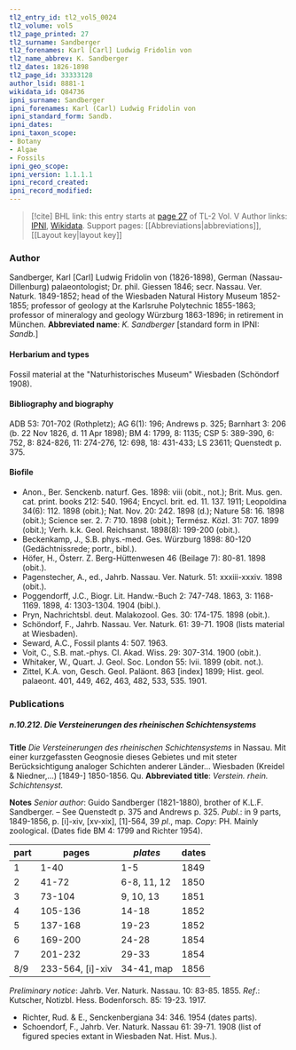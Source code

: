 ```yaml
---
tl2_entry_id: tl2_vol5_0024
tl2_volume: vol5
tl2_page_printed: 27
tl2_surname: Sandberger
tl2_forenames: Karl [Carl] Ludwig Fridolin von
tl2_name_abbrev: K. Sandberger
tl2_dates: 1826-1898
tl2_page_id: 33333128
author_lsid: 8881-1
wikidata_id: Q84736
ipni_surname: Sandberger
ipni_forenames: Karl (Carl) Ludwig Fridolin von
ipni_standard_form: Sandb.
ipni_dates: 
ipni_taxon_scope: 
- Botany
- Algae
- Fossils
ipni_geo_scope: 
ipni_version: 1.1.1.1
ipni_record_created: 
ipni_record_modified:
---
```


> [!cite] BHL link: this entry starts at [page 27](https://www.biodiversitylibrary.org/page/33333128) of TL-2 Vol. V
> Author links: [IPNI](https://www.ipni.org/a/8881-1), [Wikidata](https://www.wikidata.org/wiki/Q84736). Support pages: [[Abbreviations|abbreviations]], [[Layout key|layout key]]

### Author

Sandberger, Karl \[Carl\] Ludwig Fridolin von (1826-1898), German (Nassau-Dillenburg) palaeontologist; Dr. phil. Giessen 1846; secr. Nassau. Ver. Naturk. 1849-1852; head of the Wiesbaden Natural History Museum 1852-1855; professor of geology at the Karlsruhe Polytechnic 1855-1863; professor of mineralogy and geology Würzburg 1863-1896; in retirement in München. 
**Abbreviated name**: *K. Sandberger* \[standard form in IPNI: *Sandb.*\]

#### Herbarium and types

Fossil material at the "Naturhistorisches Museum" Wiesbaden (Schöndorf 1908).

#### Bibliography and biography

ADB 53: 701-702 (Rothpletz); AG 6(1): 196; Andrews p. 325; Barnhart 3: 206 (b. 22 Nov 1826, d. 11 Apr 1898); BM 4: 1799, 8: 1135; CSP 5: 389-390, 6: 752, 8: 824-826, 11: 274-276, 12: 698, 18: 431-433; LS 23611; Quenstedt p. 375.

#### Biofile

- Anon., Ber. Senckenb. naturf. Ges. 1898: viii (obit., not.); Brit. Mus. gen. cat. print. books 212: 540. 1964; Encycl. brit. ed. 11. 137. 1911; Leopoldina 34(6): 112. 1898 (obit.); Nat. Nov. 20: 242. 1898 (d.); Nature 58: 16. 1898 (obit.); Science ser. 2. 7: 710. 1898 (obit.); Termész. Közl. 31: 707. 1899 (obit.); Verh. k.k. Geol. Reichsanst. 1898(8): 199-200 (obit.).
- Beckenkamp, J., S.B. phys.-med. Ges. Würzburg 1898: 80-120 (Gedächtnissrede; portr., bibl.).
- Höfer, H., Österr. Z. Berg-Hüttenwesen 46 (Beilage 7): 80-81. 1898 (obit.).
- Pagenstecher, A., ed., Jahrb. Nassau. Ver. Naturk. 51: xxxiii-xxxiv. 1898 (obit.).
- Poggendorff, J.C., Biogr. Lit. Handw.-Buch 2: 747-748. 1863, 3: 1168-1169. 1898, 4: 1303-1304. 1904 (bibl.).
- Pryn, Nachrichtsbl. deut. Malakozool. Ges. 30: 174-175. 1898 (obit.).
- Schöndorf, F., Jahrb. Nassau. Ver. Naturk. 61: 39-71. 1908 (lists material at Wiesbaden).
- Seward, A.C., Fossil plants 4: 507. 1963.
- Voit, C., S.B. mat.-phys. Cl. Akad. Wiss. 29: 307-314. 1900 (obit.).
- Whitaker, W., Quart. J. Geol. Soc. London 55: lvii. 1899 (obit. not.).
- Zittel, K.A. von, Gesch. Geol. Paläont. 863 \[index\] 1899; Hist. geol. palaeont. 401, 449, 462, 463, 482, 533, 535. 1901.

### Publications

##### n.10.212. Die Versteinerungen des rheinischen Schichtensystems

**Title**
*Die Versteinerungen des rheinischen Schichtensystems* in Nassau. Mit einer kurzgefassten Geognosie dieses Gebietes und mit steter Berücksichtigung analoger Schichten anderer Länder... Wiesbaden (Kreidel & Niedner,...) \[1849-\] 1850-1856. Qu.
**Abbreviated title**: *Verstein. rhein. Schichtensyst.*

**Notes**
*Senior author*: Guido Sandberger (1821-1880), brother of K.L.F. Sandberger. – See Quenstedt p. 375 and Andrews p. 325.
*Publ*.: in 9 parts, 1849-1856, p. \[i\]-xiv, \[xv-xix\], \[1\]-564, 39 *pl*., map. *Copy*: PH. Mainly zoological. (Dates fide BM 4: 1799 and Richter 1954).

|part	|pages	|*plates*	|dates|
|---	|---	|---	|---	|
|1	|1-40	|1-5	|1849|
|2	|41-72	|6-8, 11, 12	|1850|
|3	|73-104	|9, 10, 13	|1851|
|4	|105-136	|14-18	|1852|
|5	|137-168	|19-23	|1852|
|6	|169-200	|24-28	|1854|
|7	|201-232	|29-33	|1854|
|8/9	|233-564, \[i\]-xiv	|34-41, map	|1856|

*Preliminary notice*: Jahrb. Ver. Naturk. Nassau. 10: 83-85. 1855.
*Ref*.: Kutscher, Notizbl. Hess. Bodenforsch. 85: 19-23. 1917.
- Richter, Rud. & E., Senckenbergiana 34: 346. 1954 (dates parts).
- Schoendorf, F., Jahrb. Ver. Naturk. Nassau 61: 39-71. 1908 (list of figured species extant in Wiesbaden Nat. Hist. Mus.).

